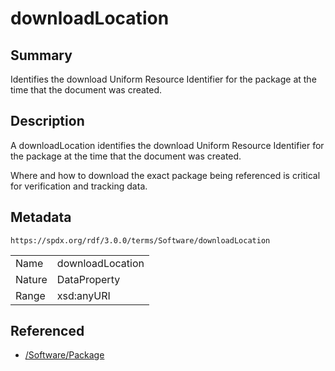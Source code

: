 <!-- Automatically generated by spec-parser v2.1.0 on 2024-06-17T15:44:58.460830+00:00 -->
<!-- SPDX-License-Identifier: Community-Spec-1.0 -->

# downloadLocation

## Summary

Identifies the download Uniform Resource Identifier for the package at the time
that the document was created.


## Description

A downloadLocation identifies the download Uniform Resource Identifier
for the package at the time that the document was created.

Where and how to download the exact package being referenced
is critical for verification and tracking data.


## Metadata

`https://spdx.org/rdf/3.0.0/terms/Software/downloadLocation`


| | |
|---|---|
| Name | downloadLocation |
| Nature | DataProperty |
| Range | xsd:anyURI |




## Referenced

- [/Software/Package](../../Software/Classes/Package.md)

